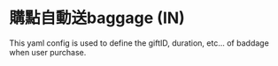 # 購點自動送baggage (IN)

This yaml config is used to define the giftID, duration, etc... of baddage when user purchase.

